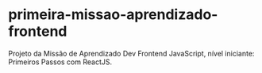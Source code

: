 # primeira-missao-aprendizado-frontend
Projeto da Missão de Aprendizado Dev Frontend JavaScript, nível iniciante:  Primeiros Passos com ReactJS.
